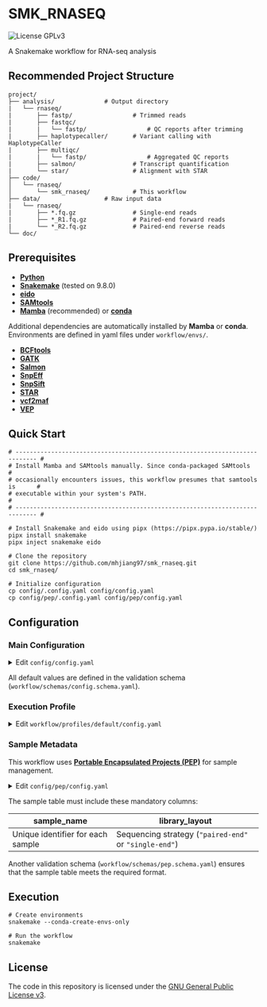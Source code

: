 <!-- markdownlint-configure-file {"no-inline-html": {"allowed_elements": ["code", "details", "summary"]}} -->

# SMK_RNASEQ

![License GPLv3](https://img.shields.io/badge/License-GPLv3-blue.svg)

A Snakemake workflow for RNA-seq analysis

## Recommended Project Structure

```text
project/
├── analysis/              # Output directory
|   └── rnaseq/
|       ├── fastp/                 # Trimmed reads
|       ├── fastqc/
|       |   └── fastp/                 # QC reports after trimming
|       ├── haplotypecaller/       # Variant calling with HaplotypeCaller
|       ├── multiqc/
|       |   └── fastp/                 # Aggregated QC reports
|       ├── salmon/                # Transcript quantification
|       └── star/                  # Alignment with STAR
├── code/
│   └── rnaseq/
│       └── smk_rnaseq/            # This workflow
├── data/                  # Raw input data
|   └── rnaseq/
|       ├── *.fq.gz                # Single-end reads
|       ├── *_R1.fq.gz             # Paired-end forward reads
|       └── *_R2.fq.gz             # Paired-end reverse reads
└── doc/
```

## Prerequisites

- [**Python**](https://www.python.org)
- [**Snakemake**](https://snakemake.github.io) (tested on 9.8.0)
- [**eido**](https://pep.databio.org/eido/)
- [**SAMtools**](https://www.htslib.org)
- [**Mamba**](https://mamba.readthedocs.io/en/latest/) (recommended) or [**conda**](https://docs.conda.io/projects/conda/en/stable/)

Additional dependencies are automatically installed by **Mamba** or **conda**. Environments are defined in yaml files under `workflow/envs/`.

- [**BCFtools**](http://samtools.github.io/bcftools/)
- [**GATK**](https://gatk.broadinstitute.org/hc/en-us)
- [**Salmon**](https://combine-lab.github.io/salmon/)
- [**SnpEff**](https://pcingola.github.io/)
- [**SnpSift**](https://pcingola.github.io/)
- [**STAR**](https://github.com/alexdobin/STAR)
- [**vcf2maf**](https://github.com/mskcc/vcf2maf)
- [**VEP**](https://www.ensembl.org/info/docs/tools/vep/index.html)

## Quick Start

```shell
# ---------------------------------------------------------------------------- #
# Install Mamba and SAMtools manually. Since conda-packaged SAMtools           #
# occasionally encounters issues, this workflow presumes that samtools is      #
# executable within your system's PATH.                                        #
# ---------------------------------------------------------------------------- #

# Install Snakemake and eido using pipx (https://pipx.pypa.io/stable/)
pipx install snakemake
pipx inject snakemake eido

# Clone the repository
git clone https://github.com/mhjiang97/smk_rnaseq.git
cd smk_rnaseq/

# Initialize configuration
cp config/.config.yaml config/config.yaml
cp config/pep/.config.yaml config/pep/config.yaml
```

## Configuration

### Main Configuration

<details>

<summary> Edit <code>config/config.yaml</code></summary>

```yaml
dir_run: /home/user/projects/project_a/analysis/rnaseq           # Output directory (Optional)
dir_data: /home/user/projects/project_a/data/rnaseq              # Directory for raw FASTQ files (Required)

mapper: star                                                     # Alignment tool (Default: "star")
quantifier: salmon                                               # Quantification tool (Default: "salmon")
annotators:                                                      # Variant annotation tools (Defaults: ["vep", "snpeff"])
  - vep
  - snpeff

species: homo_sapiens                                            # Species (Default: "homo_sapiens")
genome: GRCh38                                                   # Genome assembly (Default: "GRCh38")

index_salmon: /reference/salmon                                  # Salmon index (Required. If doesn't exist, it will be generated)
index_star: /reference/star_2.7.11b                              # STAR index (Required. If doesn't exist, it will be generated)

gtf: /reference/gtf/gencode.v44.annotation.gtf                   # GTF file (Required)
fasta: /reference/fasta/GRCh38.primary_assembly.genome.fa        # Genome FASTA file (Required)
fasta_transcriptome: /reference/fasta/gencode.v44.transcripts.fa # Transcriptome FASTA file (Required)

polymorphism_known:                                              # Known polymorphism VCF files used by GATK BaseRecalibrator (Required)
  - /reference/GATKBundle/dbsnp_146.hg38.vcf.gz
  - /reference/GATKBundle/beta/Homo_sapiens_assembly38.known_indels.vcf.gz
  - /reference/GATKBundle/Mills_and_1000G_gold_standard.indels.hg38.vcf.gz
  - /reference/GATKBundle/1000G_omni2.5.hg38.vcf.gz

dbsnp: /reference/GATKBundle/dbsnp_146.hg38.vcf.gz               # dbSNP VCF file used by HaplotypeCaller (Required)

check_annotations: false                                         # Whether to check VCF files annotated by VEP and SnpEff by counting lines (Default: false)
cache_vep: /home/user/.vep                                       # Cache directory for VEP
cache_snpeff: /doc/snpeff                                        # Cache directory for SnpEff
version_vep: 114                                                 # VEP cache version (Default: 114)
version_snpeff: "105"                                            # SnpEff cache version (Default: "105")

min_reads: 3                                                     # Minimum number of supporting reads (Default: 3)
min_coverage: 10                                                 # Minimum coverage required for a mutation site to be considered (Default: 10)

suffixes_fastq:                                                  # Suffixes for FASTQ files (Defaults: {paired-end: ["_R1.fq.gz", "_R2.fq.gz"], single-end: ".fq.gz"})
  paired-end:
    - "_R1.fq.gz"
    - "_R2.fq.gz"
  single-end: ".fq.gz"

clean_fq: true                                                   # Whether to run Fastp to trim raw FASTQ files (Default: true)

run_multiqc: true                                                # Whether to run MultiQC to aggregate QC reports (Default: true)
```

</details>

All default values are defined in the validation schema (`workflow/schemas/config.schema.yaml`).

### Execution Profile

<details>

<summary> Edit <code>workflow/profiles/default/config.yaml</code></summary>

```yaml
software-deployment-method:
  - conda
printshellcmds: True
keep-incomplete: True
cores: 80
resources:
  mem_mb: 500000      # 500GB
set-threads:
  salmon: 4
  salmon_index: 10
  star: 10
  star_index: 10
  haplotypecaller: 10
  vep: 10
  fastp_paired_end: 4
  fastp_single_end: 4
  fastqc: 4
set-resources:
  star:
    mem_mb: 100000    # 100GB
  mark_duplicates:
    mem_mb: 50000     # 50GB
  split_n_cigar_reads:
    mem_mb: 100000    # 100GB
  base_recalibrator:
    mem_mb: 50000     # 50GB
  apply_bqsr:
    mem_mb: 50000     # 50GB
  haplotypecaller:
    mem_mb: 100000    # 100GB
  snpeff:
    mem_mb: 50000     # 50GB
```

</details>

### Sample Metadata

This workflow uses [**Portable Encapsulated Projects (PEP)**](https://pep.databio.org/) for sample management.

<details>

<summary> Edit <code>config/pep/config.yaml</code></summary>

```yaml
pep_version: 2.1.0
sample_table: samples.csv    # Path to the sample table (Required)
```

</details>

The sample table must include these mandatory columns:

| **sample_name**                   | **library_layout**                                     |
| --------------------------------- | ------------------------------------------------------ |
| Unique identifier for each sample | Sequencing strategy (`"paired-end"` or `"single-end"`) |

Another validation schema (`workflow/schemas/pep.schema.yaml`) ensures that the sample table meets the required format.

## Execution

```shell
# Create environments
snakemake --conda-create-envs-only

# Run the workflow
snakemake
```

## License

The code in this repository is licensed under the [GNU General Public License v3](http://www.gnu.org/licenses/gpl-3.0.html).
